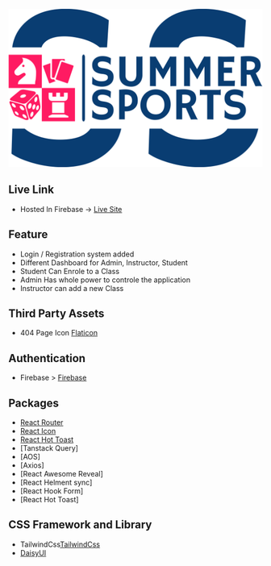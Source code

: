 ![logo](./public/logo.png)
## Live Link
* Hosted In Firebase -> [Live Site](https://summer-camp-31643.web.app/)
## Feature
* Login / Registration system added
* Different Dashboard for Admin, Instructor, Student
* Student Can Enrole to a Class
* Admin Has whole power to controle the application
* Instructor can add a new Class

## Third Party Assets
* 404 Page Icon [Flaticon](https://www.flaticon.com/free-icons/error)

## Authentication
* Firebase > [Firebase](https://console.firebase.google.com/)

## Packages
* [React Router](https://reactrouter.com/en/main)
* [React Icon](https://react-icons.github.io/react-icons/)
* [React Hot Toast](https://react-hot-toast.com/)
* [Tanstack Query]
* [AOS]
* [Axios]
* [React Awesome Reveal]
* [React Helment sync]
* [React Hook Form]
* [React Hot Toast]

## CSS Framework and Library
* TailwindCss[TailwindCss](https://tailwindcss.com/)
* [DaisyUI](https://daisyui.com/)